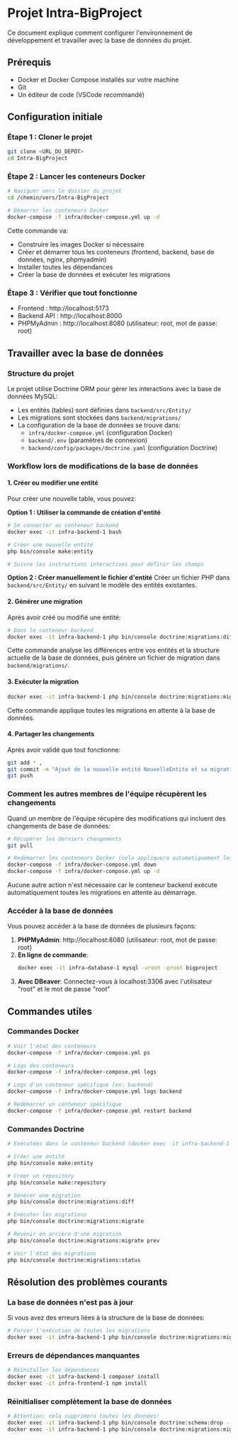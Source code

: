 # Projet Intra-BigProject

Ce document explique comment configurer l'environnement de développement et travailler avec la base de données du projet.

## Prérequis

- Docker et Docker Compose installés sur votre machine
- Git
- Un éditeur de code (VSCode recommandé)

## Configuration initiale

### Étape 1 : Cloner le projet

```bash
git clone <URL_DU_DÉPÔT>
cd Intra-BigProject
```

### Étape 2 : Lancer les conteneurs Docker

```bash
# Naviguer vers le dossier du projet
cd /chemin/vers/Intra-BigProject

# Démarrer les conteneurs Docker
docker-compose -f infra/docker-compose.yml up -d
```

Cette commande va:
- Construire les images Docker si nécessaire
- Créer et démarrer tous les conteneurs (frontend, backend, base de données, nginx, phpmyadmin)
- Installer toutes les dépendances
- Créer la base de données et exécuter les migrations

### Étape 3 : Vérifier que tout fonctionne

- Frontend : http://localhost:5173
- Backend API : http://localhost:8000
- PHPMyAdmin : http://localhost:8080 (utilisateur: root, mot de passe: root)

## Travailler avec la base de données

### Structure du projet

Le projet utilise Doctrine ORM pour gérer les interactions avec la base de données MySQL:

- Les entités (tables) sont définies dans `backend/src/Entity/`
- Les migrations sont stockées dans `backend/migrations/`
- La configuration de la base de données se trouve dans:
  - `infra/docker-compose.yml` (configuration Docker)
  - `backend/.env` (paramètres de connexion)
  - `backend/config/packages/doctrine.yaml` (configuration Doctrine)

### Workflow lors de modifications de la base de données

#### 1. Créer ou modifier une entité

Pour créer une nouvelle table, vous pouvez:

**Option 1 : Utiliser la commande de création d'entité**
```bash
# Se connecter au conteneur backend
docker exec -it infra-backend-1 bash

# Créer une nouvelle entité
php bin/console make:entity

# Suivre les instructions interactives pour définir les champs
```

**Option 2 : Créer manuellement le fichier d'entité**
Créer un fichier PHP dans `backend/src/Entity/` en suivant le modèle des entités existantes.

#### 2. Générer une migration

Après avoir créé ou modifié une entité:

```bash
# Dans le conteneur backend
docker exec -it infra-backend-1 php bin/console doctrine:migrations:diff
```

Cette commande analyse les différences entre vos entités et la structure actuelle de la base de données, puis génère un fichier de migration dans `backend/migrations/`.

#### 3. Exécuter la migration

```bash
docker exec -it infra-backend-1 php bin/console doctrine:migrations:migrate
```

Cette commande applique toutes les migrations en attente à la base de données.

#### 4. Partager les changements

Après avoir validé que tout fonctionne:

```bash
git add * , 
git commit -m "Ajout de la nouvelle entité NouvelleEntite et sa migration"
git push
```

### Comment les autres membres de l'équipe récupèrent les changements

Quand un membre de l'équipe récupère des modifications qui incluent des changements de base de données:

```bash
# Récupérer les derniers changements
git pull

# Redémarrer les conteneurs Docker (cela appliquera automatiquement les migrations)
docker-compose -f infra/docker-compose.yml down
docker-compose -f infra/docker-compose.yml up -d
```

Aucune autre action n'est nécessaire car le conteneur backend exécute automatiquement toutes les migrations en attente au démarrage.

### Accéder à la base de données

Vous pouvez accéder à la base de données de plusieurs façons:

1. **PHPMyAdmin**: http://localhost:8080 (utilisateur: root, mot de passe: root)
2. **En ligne de commande**:
   ```bash
   docker exec -it infra-database-1 mysql -uroot -proot bigproject
   ```
3. **Avec DBeaver**: Connectez-vous à localhost:3306 avec l'utilisateur "root" et le mot de passe "root"

## Commandes utiles

### Commandes Docker

```bash
# Voir l'état des conteneurs
docker-compose -f infra/docker-compose.yml ps

# Logs des conteneurs
docker-compose -f infra/docker-compose.yml logs

# Logs d'un conteneur spécifique (ex: backend)
docker-compose -f infra/docker-compose.yml logs backend

# Redémarrer un conteneur spécifique
docker-compose -f infra/docker-compose.yml restart backend
```

### Commandes Doctrine

```bash
# Exécutées dans le conteneur backend (docker exec -it infra-backend-1 bash)

# Créer une entité
php bin/console make:entity

# Créer un repository
php bin/console make:repository

# Générer une migration
php bin/console doctrine:migrations:diff

# Exécuter les migrations
php bin/console doctrine:migrations:migrate

# Revenir en arrière d'une migration
php bin/console doctrine:migrations:migrate prev

# Voir l'état des migrations
php bin/console doctrine:migrations:status
```

## Résolution des problèmes courants

### La base de données n'est pas à jour

Si vous avez des erreurs liées à la structure de la base de données:

```bash
# Forcer l'exécution de toutes les migrations
docker exec -it infra-backend-1 php bin/console doctrine:migrations:migrate --no-interaction
```

### Erreurs de dépendances manquantes

```bash
# Réinstaller les dépendances
docker exec -it infra-backend-1 composer install
docker exec -it infra-frontend-1 npm install
```

### Réinitialiser complètement la base de données

```bash
# Attention: cela supprimera toutes les données!
docker exec -it infra-backend-1 php bin/console doctrine:schema:drop --force
docker exec -it infra-backend-1 php bin/console doctrine:migrations:migrate --no-interaction
``` 